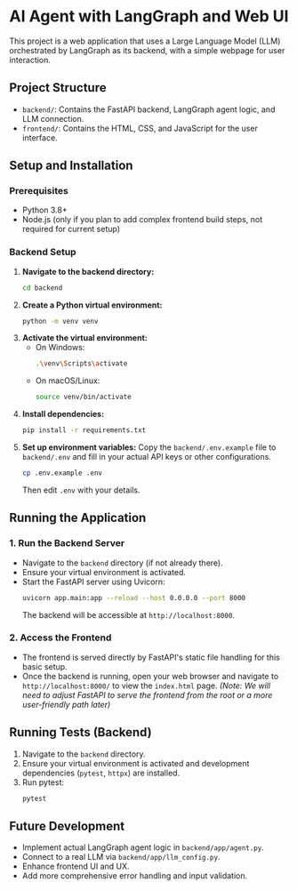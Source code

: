 # AI Agent with LangGraph and Web UI

This project is a web application that uses a Large Language Model (LLM) orchestrated by LangGraph as its backend, with a simple webpage for user interaction.

## Project Structure

- `backend/`: Contains the FastAPI backend, LangGraph agent logic, and LLM connection.
- `frontend/`: Contains the HTML, CSS, and JavaScript for the user interface.

## Setup and Installation

### Prerequisites
- Python 3.8+
- Node.js (only if you plan to add complex frontend build steps, not required for current setup)

### Backend Setup
1.  **Navigate to the backend directory:**
    ```bash
    cd backend
    ```
2.  **Create a Python virtual environment:**
    ```bash
    python -m venv venv
    ```
3.  **Activate the virtual environment:**
    -   On Windows:
        ```bash
        .\venv\Scripts\activate
        ```
    -   On macOS/Linux:
        ```bash
        source venv/bin/activate
        ```
4.  **Install dependencies:**
    ```bash
    pip install -r requirements.txt
    ```
5.  **Set up environment variables:**
    Copy the `backend/.env.example` file to `backend/.env` and fill in your actual API keys or other configurations.
    ```bash
    cp .env.example .env
    ```
    Then edit `.env` with your details.

## Running the Application

### 1. Run the Backend Server
-   Navigate to the `backend` directory (if not already there).
-   Ensure your virtual environment is activated.
-   Start the FastAPI server using Uvicorn:
    ```bash
    uvicorn app.main:app --reload --host 0.0.0.0 --port 8000
    ```
    The backend will be accessible at `http://localhost:8000`.

### 2. Access the Frontend
-   The frontend is served directly by FastAPI's static file handling for this basic setup.
-   Once the backend is running, open your web browser and navigate to `http://localhost:8000/` to view the `index.html` page.
    *(Note: We will need to adjust FastAPI to serve the frontend from the root or a more user-friendly path later)*

## Running Tests (Backend)
1.  Navigate to the `backend` directory.
2.  Ensure your virtual environment is activated and development dependencies (`pytest`, `httpx`) are installed.
3.  Run pytest:
    ```bash
    pytest
    ```

## Future Development
-   Implement actual LangGraph agent logic in `backend/app/agent.py`.
-   Connect to a real LLM via `backend/app/llm_config.py`.
-   Enhance frontend UI and UX.
-   Add more comprehensive error handling and input validation.
